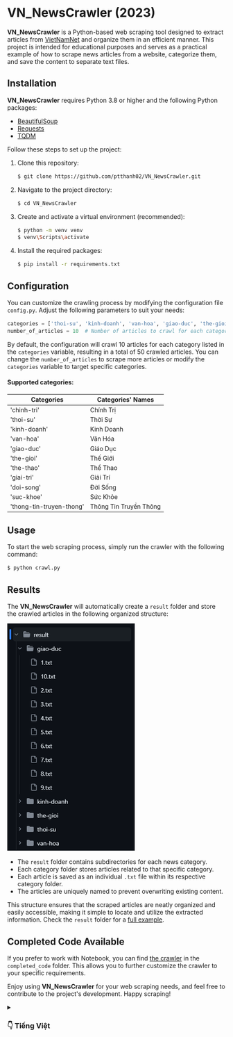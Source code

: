 ﻿# VN_NewsCrawler (2023)

**VN_NewsCrawler** is a Python-based web scraping tool designed to extract articles from [VietNamNet](https://vietnamnet.vn/) and organize them in an efficient manner. This project is intended for educational purposes and serves as a practical example of how to scrape news articles from a website, categorize them, and save the content to separate text files.

## Installation

**VN_NewsCrawler** requires Python 3.8 or higher and the following Python packages:

- [BeautifulSoup](https://pypi.org/project/beautifulsoup4/)
- [Requests](https://pypi.org/project/requests/)
- [TQDM](https://pypi.org/project/tqdm/)

Follow these steps to set up the project:

1. Clone this repository:

   ```bash
   $ git clone https://github.com/ptthanh02/VN_NewsCrawler.git
   ```

2. Navigate to the project directory:

   ```bash
   $ cd VN_NewsCrawler
   ```

3. Create and activate a virtual environment (recommended):

   ```bash
   $ python -m venv venv
   $ venv\Scripts\activate
   ```

4. Install the required packages:

   ```bash
   $ pip install -r requirements.txt
   ```

## Configuration

You can customize the crawling process by modifying the configuration file `config.py`. Adjust the following parameters to suit your needs:

```python
categories = ['thoi-su', 'kinh-doanh', 'van-hoa', 'giao-duc', 'the-gioi'] 
number_of_articles = 10  # Number of articles to crawl for each category
```

By default, the configuration will crawl 10 articles for each category listed in the `categories` variable, resulting in a total of 50 crawled articles. You can change the `number_of_articles` to scrape more articles or modify the `categories` variable to target specific categories.

#### Supported categories:
| **Categories**  | **Categories' Names**        |
| ----------- | ----------- |
| 'chinh-tri' | Chính Trị   |
| 'thoi-su'   | Thời Sự     |
| 'kinh-doanh'| Kinh Doanh  |
| 'van-hoa'   | Văn Hóa     |
| 'giao-duc'  | Giáo Dục    |
| 'the-gioi'  | Thế Giới    |
| 'the-thao'  | Thể Thao    |
| 'giai-tri'   | Giải Trí    |
| 'doi-song'  | Đời Sống    |
| 'suc-khoe'  | Sức Khỏe    |
| 'thong-tin-truyen-thong' | Thông Tin Truyền Thông |

## Usage

To start the web scraping process, simply run the crawler with the following command:

```bash
$ python crawl.py
```

## Results

The **VN_NewsCrawler** will automatically create a `result` folder and store the crawled articles in the following organized structure:

![Result](result/result.png)

- The `result` folder contains subdirectories for each news category.
- Each category folder stores articles related to that specific category.
- Each article is saved as an individual `.txt` file within its respective category folder.
- The articles are uniquely named to prevent overwriting existing content.

This structure ensures that the scraped articles are neatly organized and easily accessible, making it simple to locate and utilize the extracted information. Check the `result` folder for a [full example](https://github.com/ptthanh02/VN_NewsCrawler/blob/main/result/50baibao.txt).

## Completed Code Available

If you prefer to work with Notebook, you can find [the crawler](https://github.com/ptthanh02/VN_NewsCrawler/blob/main/completed_code/crawler_full.ipynb) in the `completed_code` folder. This allows you to further customize the crawler to your specific requirements.

Enjoy using **VN_NewsCrawler** for your web scraping needs, and feel free to contribute to the project's development. Happy scraping!



<details>
  <summary><h3>👇 Tiếng Việt</h3> </summary>
  <hr>
  
# VN_NewsCrawler (2023)

**VN_NewsCrawler** là một công cụ cào dữ liệu dựa trên Python được thiết kế để trích xuất bài báo từ web [VietNamNet](https://vietnamnet.vn/) và tổ chức chúng một cách hiệu quả. Dự án này được thiết kế cho mục đích giáo dục và là một ví dụ thực tế về cách lấy dữ liệu từ các bài báo trên một trang web, phân loại chúng và lưu nội dung vào các tệp văn bản riêng biệt.

## Cài Đặt

**VN_NewsCrawler** yêu cầu Python phiên bản 3.8 trở lên và các gói Python sau:

- [BeautifulSoup](https://pypi.org/project/beautifulsoup4/)
- [Requests](https://pypi.org/project/requests/)
- [TQDM](https://pypi.org/project/tqdm/)

Làm theo các bước sau để thiết lập dự án:

1. Sao chép dự án này:

   ```bash
   $ git clone https://github.com/ptthanh02/VN_NewsCrawler.git
   ```

2. Di chuyển đến thư mục dự án:

   ```bash
   $ cd VN_NewsCrawler
   ```

3. Tạo và kích hoạt môi trường ảo (được khuyến nghị):

   ```bash
   $ python -m venv venv
   $ venv\Scripts\activate
   ```

4. Cài đặt các gói cần thiết:

   ```bash
   $ pip install -r requirements.txt
   ```

## Cấu Hình

Bạn có thể tùy chỉnh quá trình lấy dữ liệu bằng cách sửa tệp cấu hình `config.py`. Điều chỉnh các thông số sau để phù hợp với nhu cầu của bạn:

```python
categories = ['thoi-su', 'kinh-doanh', 'van-hoa', 'giao-duc', 'the-gioi']
number_of_articles = 10  # Số bài báo để lấy dữ liệu cho mỗi danh mục
```

Mặc định, cấu hình sẽ lấy 10 bài báo cho mỗi danh mục được liệt kê trong biến `categories`. Tổng số bài báo lấy được là 50. Nếu bạn muốn lấy nhiều bài báo hơn, bạn có thể thay đổi giá trị của biến `number_of_articles`. Nếu bạn muốn chỉ lấy dữ liệu từ các danh mục cụ thể, bạn có thể sửa biến `categories`.

#### Các danh mục được hỗ trợ:
| **Danh Mục**  | **Tên Danh Mục**        |
| ----------- | ----------- |
| 'chinh-tri' | Chính Trị   |
| 'thoi-su'   | Thời Sự     |
| 'kinh-doanh'| Kinh Doanh  |
| 'van-hoa'   | Văn Hóa     |
| 'giao-duc'  | Giáo Dục    |
| 'the-gioi'  | Thế Giới    |
| 'the-thao'  | Thể Thao    |
| 'giai-tri'   | Giải Trí    |
| 'doi-song'  | Đời Sống    |
| 'suc-khoe'  | Sức Khỏe    |
| 'thong-tin-truyen-thong' | Thông Tin Truyền Thông |

## Sử Dụng

Để khởi động quá trình cào dữ liệu trang web, bạn chỉ cần chạy lệnh sau:
```bash
$ python crawl.py
```

## Kết Quả

**VN_NewsCrawler** sẽ tạo ra một thư mục `result` và lưu trữ các bài báo đã lấy dữ liệu theo cấu trúc sau:

![Kết Quả](result/result.png)

- Thư mục `result` bao gồm các thư mục con đặt tên tương ứng với các danh mục tin tức.
- Mỗi thư mục con chứa các bài báo thuộc danh mục đó.
- Mỗi bài báo được lưu dưới dạng một tệp `.txt` riêng biệt trong thư mục con của nó.
- Mỗi tệp `.txt` được đặt tên theo quy tắc sử dụng các số nguyên liên tiếp như `1.txt`, `2.txt`, `3.txt`,.. để tránh việc ghi đè nội dung đã có sẵn.

Cấu trúc này giúp cho việc sắp xếp và truy xuất các bài báo được lấy dữ liệu một cách dễ dàng và hiệu quả. Bạn có thể xem thư mục `result` để xem ví dụ [hoàn chỉnh](https://github.com/ptthanh02/VN_NewsCrawler/blob/main/result/50baibao.txt).

## Mã Nguồn Hoàn Chỉnh

Nếu bạn muốn dùng **VN_NewsCrawler** trên Notebook, bạn có thể lấy code hoàn chỉnh [tại đây](https://github.com/ptthanh02/VN_NewsCrawler/blob/main/completed_code/crawler_full.ipynb). Bạn có thể tùy biến crawler lấy dữ liệu theo nhu cầu riêng của mình.

Chúc bạn có những trải nghiệm cào dữ liệu thú vị!
</details>
